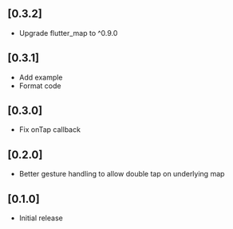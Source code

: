 ## [0.3.2]
 - Upgrade flutter_map to ^0.9.0
 
## [0.3.1]
 - Add example
 - Format code

## [0.3.0]
 - Fix onTap callback

## [0.2.0]
 - Better gesture handling to allow double tap on underlying map

## [0.1.0]
 - Initial release